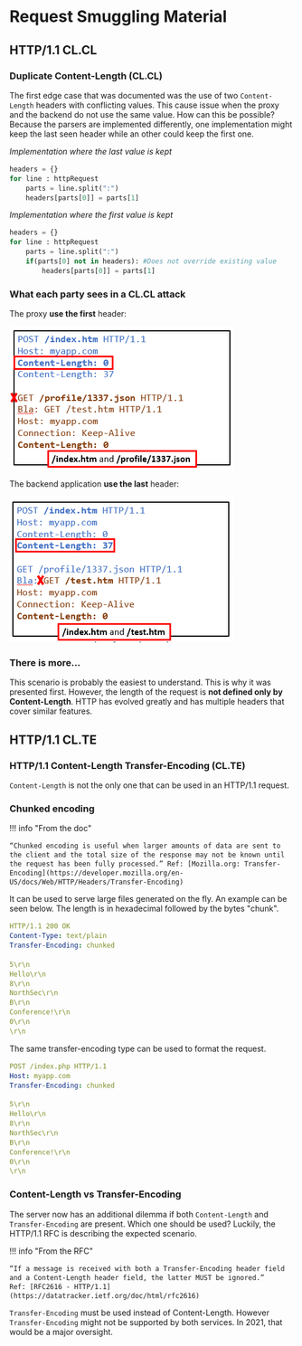 # Request Smuggling Material



## HTTP/1.1 CL.CL

### Duplicate Content-Length (CL.CL)

The first edge case that was documented was the use of two `Content-Length` headers with conflicting values. This cause issue when the proxy and the backend do not use the same value. How can this be possible? Because the parsers are implemented differently, one implementation might keep the last seen header while an other could keep the first one.

*Implementation where the last value is kept*
```python
headers = {}
for line : httpRequest
    parts = line.split(":")
    headers[parts[0]] = parts[1]
```


*Implementation where the first value is kept*
```python
headers = {}
for line : httpRequest
    parts = line.split(":")
    if(parts[0] not in headers): #Does not override existing value
        headers[parts[0]] = parts[1]
```

### What each party sees in a CL.CL attack

The proxy **use the first** header:

![HRS: Sees first Content-Length](images/clcl_first.png)

The backend application **use the last** header:

![HRS: Sees last Content-Length](images/clcl_last.png)

### There is more...

This scenario is probably the easiest to understand. This is why it was presented first. However, the length of the request is **not defined only by Content-Length**. HTTP has evolved greatly and has multiple headers that cover similar features.


## HTTP/1.1 CL.TE


### HTTP/1.1 Content-Length Transfer-Encoding (CL.TE)

`Content-Length` is not the only one that can be used in an HTTP/1.1 request.

### Chunked encoding

!!! info "From the doc"

    “Chunked encoding is useful when larger amounts of data are sent to the client and the total size of the response may not be known until the request has been fully processed.” Ref: [Mozilla.org: Transfer-Encoding](https://developer.mozilla.org/en-US/docs/Web/HTTP/Headers/Transfer-Encoding)

It can be used to serve large files generated on the fly. An example can be seen below. The length is in hexadecimal followed by the bytes "chunk".

```yaml
HTTP/1.1 200 OK
Content-Type: text/plain
Transfer-Encoding: chunked

5\r\n
Hello\r\n
8\r\n
NorthSec\r\n
B\r\n
Conference!\r\n
0\r\n
\r\n
```

The same transfer-encoding type can be used to format the request.

```yaml
POST /index.php HTTP/1.1
Host: myapp.com
Transfer-Encoding: chunked

5\r\n
Hello\r\n
8\r\n
NorthSec\r\n
B\r\n
Conference!\r\n
0\r\n
\r\n
```

### Content-Length vs Transfer-Encoding

The server now has an additional dilemma if both `Content-Length` and `Transfer-Encoding` are present. Which one should be used? Luckily, the HTTP/1.1 RFC is describing the expected scenario.

!!! info "From the RFC"

    “If a message is received with both a Transfer-Encoding header field and a Content-Length header field, the latter MUST be ignored.”
    Ref: [RFC2616 - HTTP/1.1](https://datatracker.ietf.org/doc/html/rfc2616)

`Transfer-Encoding` must be used instead of Content-Length. However `Transfer-Encoding` might not be supported by both services. In 2021, that would be a major oversight.



